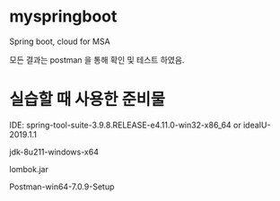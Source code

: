 # myspringboot
Spring boot, cloud for MSA

모든 결과는 postman 을 통해 확인 및 테스트 하였음.

# 실습할 때 사용한 준비물
IDE: spring-tool-suite-3.9.8.RELEASE-e4.11.0-win32-x86_64 or ideaIU-2019.1.1

jdk-8u211-windows-x64

lombok.jar

Postman-win64-7.0.9-Setup
